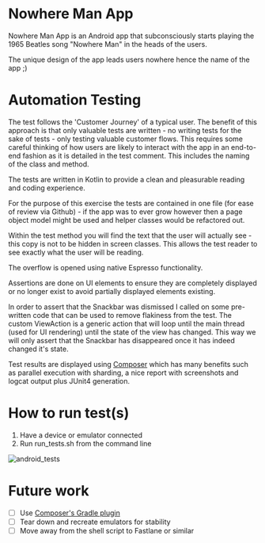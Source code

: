 # Nowhere Man App

Nowhere Man App is an Android app that subconsciously starts playing the 1965 Beatles song "Nowhere Man" in the heads of the users.

The unique design of the app leads users nowhere hence the name of the app ;)

# Automation Testing

The test follows the 'Customer Journey' of a typical user. The benefit of this approach is that only valuable tests are written - no writing tests for the sake of tests - only testing valuable customer flows. This requires some careful thinking of how users are likely to interact with the app in an end-to-end fashion as it is detailed in the test comment. This includes the naming of the class and method.

The tests are written in Kotlin to provide a clean and pleasurable reading and coding experience.

For the purpose of this exercise the tests are contained in one file (for ease of review via Github) - if the app was to ever grow however then a page object model might be used and helper classes would be refactored out.

Within the test method you will find the text that the user will actually see - this copy is not to be hidden in screen classes. This allows the test reader to see exactly what the user will be reading.

The overflow is opened using native Espresso functionality.

Assertions are done on UI elements to ensure they are completely displayed or no longer exist to avoid partially displayed elements existing.

In order to assert that the Snackbar was dismissed I called on some pre-written code that can be used to remove flakiness from the test. The custom ViewAction is a generic action that will loop until the main thread (used for UI rendering) until the state of the view has changed. This way we will only assert that the Snackbar has disappeared once it has indeed changed it's state.

Test results are displayed using [Composer](https://github.com/gojuno/composer) which has many benefits such as parallel execution with sharding, a nice report with screenshots and logcat output plus JUnit4 generation.

# How to run test(s)

1. Have a device or emulator connected
2. Run run_tests.sh from the command line

![android_tests](https://user-images.githubusercontent.com/18099038/89117968-2ff74900-d4f6-11ea-8497-b337abaf7315.gif)

# Future work

- [ ] Use [Composer's Gradle plugin](https://github.com/trevjonez/composer-gradle-plugin)
- [ ] Tear down and recreate emulators for stability
- [ ] Move away from the shell script to Fastlane or similar
